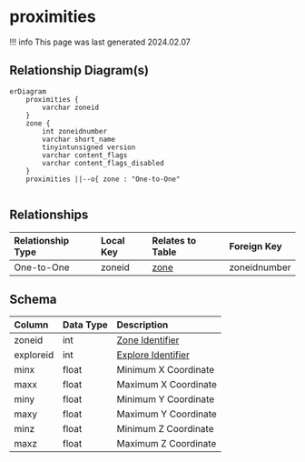 # proximities

!!! info
	This page was last generated 2024.02.07

## Relationship Diagram(s)

```mermaid
erDiagram
    proximities {
        varchar zoneid
    }
    zone {
        int zoneidnumber
        varchar short_name
        tinyintunsigned version
        varchar content_flags
        varchar content_flags_disabled
    }
    proximities ||--o{ zone : "One-to-One"


```


## Relationships

| Relationship Type | Local Key | Relates to Table | Foreign Key |
| :--- | :--- | :--- | :--- |
| One-to-One | zoneid | [zone](../../schema/zone/zone.md) | zoneidnumber |


## Schema

| Column | Data Type | Description |
| :--- | :--- | :--- |
| zoneid | int | [Zone Identifier](../../../../server/zones/zone-list) |
| exploreid | int | [Explore Identifier](../../schema/tasks/goallists.md) |
| minx | float | Minimum X Coordinate |
| maxx | float | Maximum X Coordinate |
| miny | float | Minimum Y Coordinate |
| maxy | float | Maximum Y Coordinate |
| minz | float | Minimum Z Coordinate |
| maxz | float | Maximum Z Coordinate |

